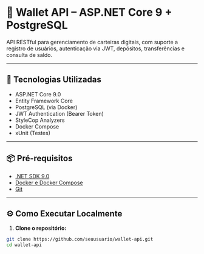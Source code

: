# 💼 Wallet API – ASP.NET Core 9 + PostgreSQL

API RESTful para gerenciamento de carteiras digitais, com suporte a registro de usuários, autenticação via JWT, depósitos, transferências e consulta de saldo.

---

## 🚀 Tecnologias Utilizadas

- ASP.NET Core 9.0
- Entity Framework Core
- PostgreSQL (via Docker)
- JWT Authentication (Bearer Token)
- StyleCop Analyzers
- Docker Compose
- xUnit (Testes)

---

## 📦 Pré-requisitos

- [.NET SDK 9.0](https://dotnet.microsoft.com/download/dotnet/9.0)
- [Docker e Docker Compose](https://www.docker.com/products/docker-desktop)
- [Git](https://git-scm.com/)

---

## ⚙️ Como Executar Localmente

1. **Clone o repositório:**
```bash
git clone https://github.com/seuusuario/wallet-api.git
cd wallet-api
